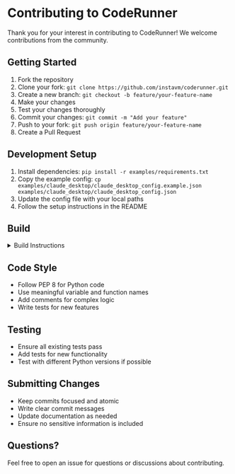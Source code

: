 # Contributing to CodeRunner

Thank you for your interest in contributing to CodeRunner! We welcome contributions from the community.

## Getting Started

1. Fork the repository
2. Clone your fork: `git clone https://github.com/instavm/coderunner.git`
3. Create a new branch: `git checkout -b feature/your-feature-name`
4. Make your changes
5. Test your changes thoroughly
6. Commit your changes: `git commit -m "Add your feature"`
7. Push to your fork: `git push origin feature/your-feature-name`
8. Create a Pull Request

## Development Setup

1. Install dependencies: `pip install -r examples/requirements.txt`
2. Copy the example config: `cp examples/claude_desktop/claude_desktop_config.example.json examples/claude_desktop/claude_desktop_config.json`
3. Update the config file with your local paths
4. Follow the setup instructions in the README

## Build
<details>
<summary>Build Instructions</summary>

To start building the container, you might need to perform the following commands:

```bash
# Stop any running container services
sudo pkill -f container

# Start the container system
container system start

# Remove existing buildkit if necessary
container rm buildkit

# Build the container with the specified Dockerfile and tag
container build --tag cr --file Dockerfile .

# Tag the newly built container
container images tag cr instavm/coderunner

# Push the image to the registry
container images push instavm/coderunner
```

</details>

## Code Style

- Follow PEP 8 for Python code
- Use meaningful variable and function names
- Add comments for complex logic
- Write tests for new features

## Testing

- Ensure all existing tests pass
- Add tests for new functionality
- Test with different Python versions if possible

## Submitting Changes

- Keep commits focused and atomic
- Write clear commit messages
- Update documentation as needed
- Ensure no sensitive information is included

## Questions?

Feel free to open an issue for questions or discussions about contributing.
